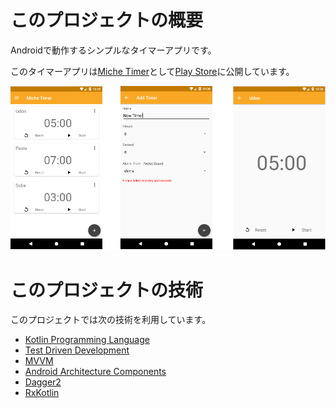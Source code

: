 # このプロジェクトの概要

Androidで動作するシンプルなタイマーアプリです。

このタイマーアプリは[Miche Timer](https://play.google.com/store/apps/details?id=kaleidot725.michetimer)として[Play Store](https://play.google.com/store/apps/details?id=kaleidot725.michetimer)に公開しています。

![app](./pic/app.png)

# このプロジェクトの技術

このプロジェクトでは次の技術を利用しています。

* [Kotlin Programming Language](https://kotlinlang.org/)       
* [Test Driven Development](https://ja.wikipedia.org/wiki/%E3%83%86%E3%82%B9%E3%83%88%E9%A7%86%E5%8B%95%E9%96%8B%E7%99%BA) 
* [MVVM](https://ja.wikipedia.org/wiki/Model_View_ViewModel) 
* [Android Architecture Components](https://developer.android.com/topic/libraries/architecture/) 
* [Dagger2](https://github.com/google/dagger)                  
* [RxKotlin](https://github.com/ReactiveX/RxKotlin)            

